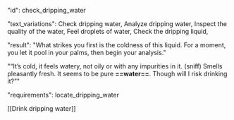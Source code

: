 "id": check_dripping_water

"text_variations":
Check dripping water, Analyze dripping water, Inspect the quality of the water, Feel droplets of water, Check the dripping liquid,

"result":
"What strikes you first is the coldness of this liquid. For a moment, you let it pool in your palms, then begin your analysis."

"“It’s cold, it feels watery, not oily or with any impurities in it. (sniff) Smells pleasantly fresh. It seems to be pure **==water==**. Though will I risk drinking it?”"

"requirements": locate_dripping_water

[[Drink dripping water]]
